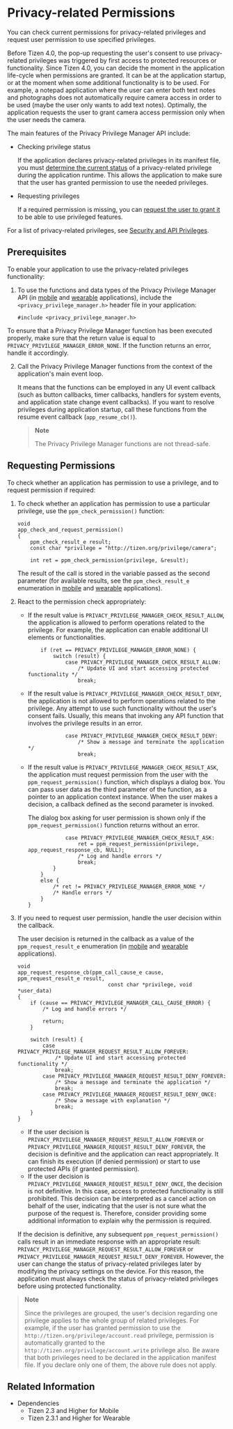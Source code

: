 # Privacy-related Permissions


You can check current permissions for privacy-related privileges and request user permission to use specified privileges.

Before Tizen 4.0, the pop-up requesting the user's consent to use privacy-related privileges was triggered by first access to protected resources or functionality. Since Tizen 4.0, you can decide the moment in the application life-cycle when permissions are granted. It can be at the application startup, or at the moment when some additional functionality is to be used. For example, a notepad application where the user can enter both text notes and photographs does not automatically require camera access in order to be used (maybe the user only wants to add text notes). Optimally, the application requests the user to grant camera access permission only when the user needs the camera.

The main features of the Privacy Privilege Manager API include:

- Checking privilege status

  If the application declares privacy-related privileges in its manifest file, you must [determine the current status](#req) of a privacy-related privilege during the application runtime. This allows the application to make sure that the user has granted permission to use the needed privileges.

- Requesting privileges

  If a required permission is missing, you can [request the user to grant it](#req) to be able to use privileged features.

For a list of privacy-related privileges, see [Security and API Privileges](../../tutorials/details/sec-privileges.md).

## Prerequisites

To enable your application to use the privacy-related privileges functionality:

1. To use the functions and data types of the Privacy Privilege Manager API (in [mobile](../../api/mobile/latest/group__CAPI__PRIVACY__PRIVILEGE__MANAGER__MODULE.html) and [wearable](../../api/wearable/latest/group__CAPI__PRIVACY__PRIVILEGE__MANAGER__MODULE.html) applications), include the `<privacy_privilege_manager.h>` header file in your application:

    ```
    #include <privacy_privilege_manager.h>
    ```

 To ensure that a Privacy Privilege Manager function has been executed properly, make sure that the return value is equal to `PRIVACY_PRIVILEGE_MANAGER_ERROR_NONE`. If the function returns an error, handle it accordingly.

2. Call the Privacy Privilege Manager functions from the context of the application's main event loop.

   It means that the functions can be employed in any UI event callback (such as button callbacks, timer callbacks, handlers for system events, and application state change event callbacks). If you want to resolve privileges during application startup, call these functions from the resume event callback (`app_resume_cb()`).

   > **Note**
   >
   > The Privacy Privilege Manager functions are not thread-safe.

<a name="req"></a>
## Requesting Permissions

To check whether an application has permission to use a privilege, and to request permission if required:

1. To check whether an application has permission to use a particular privilege, use the `ppm_check_permission()` function:

    ```
    void
    app_check_and_request_permission()
    {
        ppm_check_result_e result;
        const char *privilege = "http://tizen.org/privilege/camera";

        int ret = ppm_check_permission(privilege, &result);
    ```

    The result of the call is stored in the variable passed as the second parameter (for available results, see the `ppm_check_result_e` enumeration in [mobile](../../api/mobile/latest/group__CAPI__PRIVACY__PRIVILEGE__MANAGER__MODULE.html#ga41f409d8b9d4c27d41b907bdb0975f0c) and [wearable](../../api/wearable/latest/group__CAPI__PRIVACY__PRIVILEGE__MANAGER__MODULE.html#ga41f409d8b9d4c27d41b907bdb0975f0c) applications).

2. React to the permission check appropriately:

   - If the result value is `PRIVACY_PRIVILEGE_MANAGER_CHECK_RESULT_ALLOW`, the application is allowed to perform operations related to the privilege. For example, the application can enable additional UI elements or functionalities.

     ```
         if (ret == PRIVACY_PRIVILEGE_MANAGER_ERROR_NONE) {
             switch (result) {
                 case PRIVACY_PRIVILEGE_MANAGER_CHECK_RESULT_ALLOW:
                     /* Update UI and start accessing protected functionality */
                     break;
     ```

   - If the result value is `PRIVACY_PRIVILEGE_MANAGER_CHECK_RESULT_DENY`, the application is not allowed to perform operations related to the privilege. Any attempt to use such functionality without the user's consent fails. Usually, this means that invoking any API function that involves the privilege results in an error.

     ```
                 case PRIVACY_PRIVILEGE_MANAGER_CHECK_RESULT_DENY:
                     /* Show a message and terminate the application */
                     break;
     ```

   - If the result value is `PRIVACY_PRIVILEGE_MANAGER_CHECK_RESULT_ASK`, the application must request permission from the user with the `ppm_request_permission()` function, which displays a dialog box. You can pass user data as the third parameter of the function, as a pointer to an application context instance. When the user makes a decision, a callback defined as the second parameter is invoked.

     The dialog box asking for user permission is shown only if the `ppm_request_permission()` function returns without an error.

     ```
                 case PRIVACY_PRIVILEGE_MANAGER_CHECK_RESULT_ASK:
                     ret = ppm_request_permission(privilege, app_request_response_cb, NULL);
                     /* Log and handle errors */
                     break;
             }
         }
         else {
             /* ret != PRIVACY_PRIVILEGE_MANAGER_ERROR_NONE */
             /* Handle errors */
         }
     }
     ```

3. If you need to request user permission, handle the user decision within the callback.

   The user decision is returned in the callback as a value of the `ppm_request_result_e` enumeration (in [mobile](../../api/mobile/latest/group__CAPI__PRIVACY__PRIVILEGE__MANAGER__MODULE.html#ga0be419f8be0a398fd6e9af29f9c3e29b) and [wearable](../../api/wearable/latest/group__CAPI__PRIVACY__PRIVILEGE__MANAGER__MODULE.html#ga0be419f8be0a398fd6e9af29f9c3e29b) applications).

   ```
   void
   app_request_response_cb(ppm_call_cause_e cause, ppm_request_result_e result,
                                const char *privilege, void *user_data)
   {
       if (cause == PRIVACY_PRIVILEGE_MANAGER_CALL_CAUSE_ERROR) {
           /* Log and handle errors */

           return;
       }

       switch (result) {
           case PRIVACY_PRIVILEGE_MANAGER_REQUEST_RESULT_ALLOW_FOREVER:
               /* Update UI and start accessing protected functionality */
               break;
           case PRIVACY_PRIVILEGE_MANAGER_REQUEST_RESULT_DENY_FOREVER:
               /* Show a message and terminate the application */
               break;
           case PRIVACY_PRIVILEGE_MANAGER_REQUEST_RESULT_DENY_ONCE:
               /* Show a message with explanation */
               break;
       }
   }
   ```

   - If the user decision is `PRIVACY_PRIVILEGE_MANAGER_REQUEST_RESULT_ALLOW_FOREVER` or `PRIVACY_PRIVILEGE_MANAGER_REQUEST_RESULT_DENY_FOREVER`, the decision is definitive and the application can react appropriately. It can finish its execution (if denied permission) or start to use protected APIs (if granted permission).
   - If the user decision is `PRIVACY_PRIVILEGE_MANAGER_REQUEST_RESULT_DENY_ONCE`, the decision is not definitive. In this case, access to protected functionality is still prohibited. This decision can be interpreted as a cancel action on behalf of the user, indicating that the user is not sure what the purpose of the request is. Therefore, consider providing some additional information to explain why the permission is required.

   If the decision is definitive, any subsequent `ppm_request_permission()` calls result in an immediate response with an appropriate result: `PRIVACY_PRIVILEGE_MANAGER_REQUEST_RESULT_ALLOW_FOREVER` or `PRIVACY_PRIVILEGE_MANAGER_REQUEST_RESULT_DENY_FOREVER`. However, the user can change the status of privacy-related privileges later by modifying the privacy settings on the device. For this reason, the application must always check the status of privacy-related privileges before using protected functionality.

> **Note**
>
> Since the privileges are grouped, the user's decision regarding one privilege applies to the whole group of related privileges. For example, if the user has granted permission to use the `http://tizen.org/privilege/account.read` privilege, permission is automatically granted to the `http://tizen.org/privilege/account.write` privilege also. Be aware that both privileges need to be declared in the application manifest file. If you declare only one of them, the above rule does not apply.

## Related Information
- Dependencies
  - Tizen 2.3 and Higher for Mobile
  - Tizen 2.3.1 and Higher for Wearable
